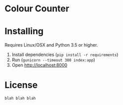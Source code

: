 # Colour Counter

# Installing
Requires Linux/OSX and Python 3.5 or higher. 

1. Install dependencies (`pip install -r requirements`)
2. Run (`gunicorn --timeout 300 index:app`)
3. Open [http://localhost:8000](http://localhost:8000)

# License
```
blah blah blah